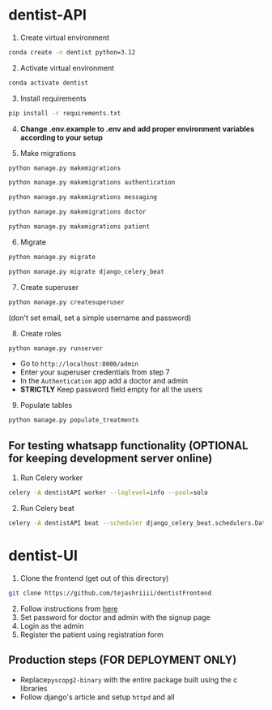 # dentist-API

1. Create virtual environment

```sh
conda create -n dentist python=3.12
```

2. Activate virtual environment

```sh
conda activate dentist
```

3. Install requirements

```sh
pip install -r requirements.txt
```

4. **Change .env.example to .env and add proper environment variables according to your setup**

5. Make migrations

```sh
python manage.py makemigrations
```

```sh
python manage.py makemigrations authentication
```

```sh
python manage.py makemigrations messaging
```

```sh
python manage.py makemigrations doctor
```
```sh
python manage.py makemigrations patient
```

6. Migrate

```sh
python manage.py migrate
```

```sh
python manage.py migrate django_celery_beat
```

7. Create superuser

```sh
python manage.py createsuperuser
```

(don't set email, set a simple username and password)

8. Create roles

```sh
python manage.py runserver
```

-  Go to `http://localhost:8000/admin`
-  Enter your superuser credentials from step 7
-  In the `Authentication` app add a doctor and admin
-  **STRICTLY** Keep password field empty for all the users

9. Populate tables
```sh
python manage.py populate_treatments
```

## For testing whatsapp functionality (OPTIONAL for keeping development server online)
1. Run Celery worker

```sh
celery -A dentistAPI worker --loglevel=info --pool=solo
```

2. Run Celery beat
```sh
celery -A dentistAPI beat --scheduler django_celery_beat.schedulers.DatabaseScheduler --loglevel=info
```

# dentist-UI

1. Clone the frontend (get out of this directory)

```sh
git clone https://github.com/tejashriiii/dentistFrontend
```

2. Follow instructions from [here](https://github.com/tejashriiii/dentistFrontend)
3. Set password for doctor and admin with the signup page
4. Login as the admin
5. Register the patient using registration form

## Production steps (FOR DEPLOYMENT ONLY)

- Replace`pyscopg2-binary` with the entire package built using the c libraries
- Follow django's article and setup `httpd` and all
